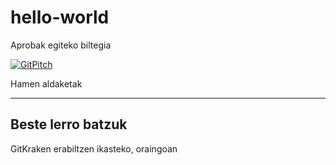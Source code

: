 # hello-world
Aprobak egiteko biltegia

[![GitPitch](https://gitpitch.com/assets/badge.svg)](https://gitpitch.com/JuanAbasolo/hello-world?grs=github&t=white)

Hamen aldaketak

---

## Beste lerro batzuk



GitKraken erabiltzen ikasteko, oraingoan